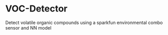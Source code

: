 # VOC-Detector
Detect volatile organic compounds using a sparkfun environmental combo sensor and NN model 
